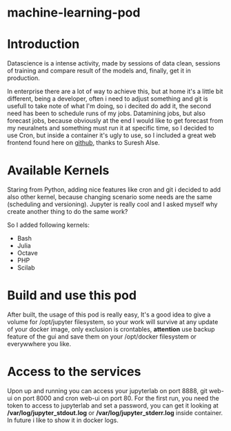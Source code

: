 # **machine-learning-pod**
# Introduction
Datascience is a intense activity, made by sessions of data clean, sessions of training and compare result of the models and, finally, get it in production.

In enterprise there are a lot of way to achieve this, but at home it's a little bit different, being a developer, often i need to adjust something and git is usefull to take note of what I'm doing, so i decited do add it, the second need has been to schedule runs of my jobs. Datamining jobs, but also forecast jobs, because obviously at the end I would like to get forecast from my neuralnets and something must run it at specific time, so I decided to use Cron, but inside a container it's ugly to use, so I included a great web frontend found here on [github](https://github.com/alseambusher/crontab-ui), thanks to Suresh Alse.

# Available Kernels
Staring from Python, adding nice features like cron and git i decided to add also other kernel, because changing scenario some needs are the same (scheduling and versioning). Jupyter is really cool and I asked myself why create another thing to do the same work? 

So I added following kernels:

* Bash
* Julia
* Octave
* PHP
* Scilab

# Build and use this pod

After built, the usage of this pod is really easy, It's a good idea to give a volume for /opt/jupyter filesystem, so your work will survive at any update of your docker image, only exclusion is crontables, **attention** use backup feature of the gui and save them on your /opt/docker filesystem or everywwhere you like.

# Access to the services
Upon up and running you can access your jupyterlab on port 8888, git web-ui on port 8000 and cron web-ui on port 80. For the first run, you need the token to access to jupyterlab and set a password, you can get it looking at **/var/log/jupyter_stdout.log** or **/var/log/jupyter_stderr.log** inside container. In future i like to show it in docker logs.
